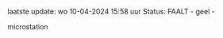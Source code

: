 laatste update: 
wo 10-04-2024 15:58   uur 
Status: FAALT - geel - 
<div class="service Y">microstation</div>